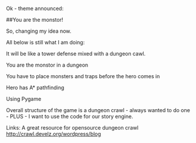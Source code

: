 Ok - theme announced:

##You are the monstor!

So, changing my idea now.

All below is still what I am doing:

It will be like a tower defense mixed with a dungeon cawl.

You are the monstor in a dungeon

You have to place monsters and traps before the hero comes in

Hero has A* pathfinding





Using Pygame

Overall structure of the game is a dungeon crawl - always wanted to do one - PLUS -
  I want to use the code for our story engine.

  Links:
  A great resource for opensource dungeon crawl
  http://crawl.develz.org/wordpress/blog
